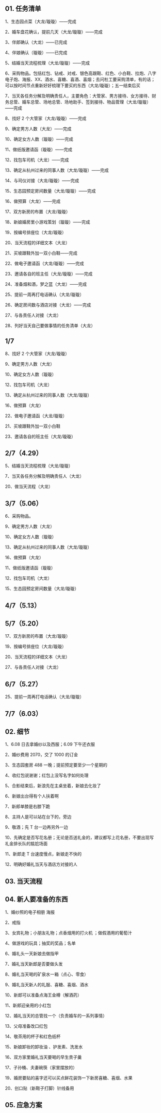 ## 01. 任务清单

1、生态园点菜（大龙/璇璇）——完成

2、婚车盘花确认，提前几天（大龙/璇璇）——完成

3、伴郎确认（大龙）——已完成

4、伴娘确认（璇璇）——已完成

5、结婚当天流程梳理（大龙/璇璇）——完成

6、采购物品。包括红包、钻戒、对戒、银色高跟鞋、红色、小白鞋、拉炮、八字电子炮、海报、XX、酒水、喜糖、喜酒、喜烟；去问杜工要采购清单，有的话；可以按时间节点重新好好梳理下要买的东西（大龙/璇璇）；五一结束后买

7、当天各任务分解及明确责任人，主要角色：大管家、男方接待、女方接待、财务总管、婚车总管、场地总管、场地助手、签到接待、物品管理（大龙/璇璇）——完成

8、找好 2 个大管家（大龙/璇璇）——完成

9、确定男方人数（大龙）——完成

10、确定女方人数（璇璇）——完成

11、做纸版邀请函（璇璇）——完成

12、找包车司机（大龙）——完成

13、确定从杭州过来的同事人数（大龙/璇璇）——完成

14、与司仪对接（大龙/璇璇）——完成

15、生态园预定房间数量（大龙/璇璇）——完成

16、做预算（大龙）——完成

17、双方新房的布置（大龙/璇璇）

18、新娘婚房里小游戏策划（璇璇）——完成

19、按编号排座位（大龙/璇璇）

20、当天流程的详细文本（大龙）

21、买坡跟鞋外加一双小白鞋——完成

22、做电子邀请函（大龙/璇璇）——完成

23、邀请各自的班主任（大龙/璇璇）——完成

24、准备烟和酒，梦之蓝（大龙）——完成

25、提前一周再打电话确认（大龙/璇璇）

26、确定房间数与酒店对接（大龙）——完成

27、与各责任人对接（大龙）

28、列好当天自己要做事情的任务清单（大龙）

## 1/7

8、找好 2 个大管家（大龙/璇璇）

9、确定男方人数（大龙）

10、确定女方人数（璇璇）

12、找包车司机（大龙）

13、确定从杭州过来的同事人数（大龙/璇璇）

16、做预算（大龙）

22、做电子邀请函（大龙/璇璇）

21、买坡跟鞋外加一双小白鞋

23、邀请各自的班主任（大龙/璇璇）

## 2/7（4.29）

5、结婚当天流程梳理（大龙/璇璇）

7、当天各任务分解及明确责任人（大龙）

20、做当天流程（大龙）

## 3/7（5.06）

6、采购物品。

9、确定男方人数（大龙）

10、确定女方人数（璇璇）

13、确定从杭州过来的同事人数（大龙/璇璇）

16、做预算（大龙）

11、做纸版邀请函（璇璇）

12、找包车司机（大龙）

15、生态园预定房间数量（大龙/璇璇）

## 4/7（5.13）

## 5/7（5.20）

17、双方新房的布置（大龙/璇璇）

19、按编号排座位（大龙/璇璇）

20、当天流程的详细文本（大龙）

27、与各责任人对接（大龙）

## 6/7（5.27）

25、提前一周再打电话确认（大龙/璇璇）

## 7/7（6.03）


## 02. 细节

1、6.08 日去拿婚纱以及西服；6.09 下午还衣服

2、婚纱费用 2070，交了 1000 的订金

3、生态园套房 488 一晚；提前预定要至少一个星期的

4、收红包说谢谢；红包上没写名字如何处理

5、合影结束后，新浪先在主桌坐着，新娘去化妆了

6、新娘出台得有个人扶着啊

7、新郎单膝是右膝下跪

8、主持人是可以站在台下的，旁边

9、敬酒；先 T 台一边再另外一边

10、先确定是否写花名册；无论是否送礼金的，建议都写上花名册，不要出现写礼金排长队的尴尬场面

11、新郎走 T 台速度慢点，新娘走不快的

12、明确好婚礼当天与酒店方对接的人

## 03. 当天流程


## 04. 新人要准备的东西
 
1、婚纱照的电子相册 海报
        
2、戒指
  
3、女宾礼物；小朋友礼物；点香烟用的打火机 ；做假酒用的葡萄汁
     
4、做游戏的玩具；抽奖的奖品；名单
       
6、婚礼头一天新娘去做指甲

7、婚礼当天新郎是否要做头发

8、婚礼当天喝的矿泉水一箱（点心、零食）

9、婚礼当天新人的礼服、喜糖、喜烟、酒水

10、新郎可以准备点海王金樽（解酒药）

11、新郎迎亲用的小红包

12、婚礼当天的总管找一个（负责婚车的一系列事情）

13、父母准备改口红包

14、敬茶用的杯子和红色纸杯

15、新娘卸妆的卸妆油 、护发素、洗发水

16、双方家里婚礼当天要喝的早生贵子羹

17、子孙桶、夫妻碗筷（家里摆放的）

19、婚房要贴的喜字还可以买点鲜花装饰一下新房喜糖、喜烟、水果 

20、创口贴（新鞋子打脚）针线备用

## 05. 应急方案


